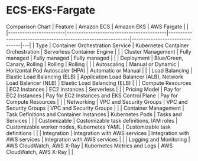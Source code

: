 # ECS-EKS-Fargate
Comparison Chart
| Feature                | Amazon ECS                               | Amazon EKS                                                   | AWS Fargate                   |   |
|------------------------|------------------------------------------|--------------------------------------------------------------|-------------------------------|---|
| Type                   | Container Orchestration Service          | Kubernetes Container Orchestration                           | Serverless Container Engine   |   |
| Cluster Management     | Fully managed                            | Fully managed                                                | Fully managed                 |   |
| Deployment             | Blue/Green, Canary, Rolling              | Rolling                                                      | Rolling                       |   |
| Autoscaling            | Manual or Dynamic                        | Horizontal Pod Autoscaler (HPA)                              | Automatic or Manual           |   |
| Load Balancing         | Elastic Load Balancing (ELB)             | Application Load Balancer (ALB), Network Load Balancer (NLB) | Elastic Load Balancing (ELB)  |   |
| Compute Resources      | EC2 Instances                            | EC2 Instances                                                | Serverless                    |   |
| Pricing Model          | Pay for EC2 Instances                    | Pay for EC2 Instances and EKS Control Plane                  | Pay for Compute Resources     |   |
| Networking             | VPC and Security Groups                  | VPC and Security Groups                                      | VPC and Security Groups       |   |
| Container Management   | Task Definitions and Container Instances | Kubernetes Pods                                              | Tasks and Services            |   |
| Customizable           | Customizable task definitions, IAM roles | Customizable worker nodes, Kubernetes YAML                   | Customizable task definitions |   |
| Integration            | Integration with AWS services            | Integration with AWS services                                | Integration with AWS services |   |
| Logging and Monitoring | AWS CloudWatch, AWS X-Ray                | Kubernetes Metrics and Logs                                  | AWS CloudWatch, AWS X-Ray     |   |
